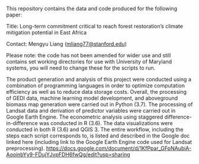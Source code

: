 This repository contains the data and code produced for the following paper:

Title: Long-term commitment critical to reach forest restoration’s climate mitigation potential in East Africa

Contact: Mengyu Liang (mliang77@stanford.edu)

Please note: the code has not been amended for wider use and still contains set working directories for use with University of Maryland systems, you will need to change these for the scripts to run. 

The product generation and analysis of this project were conducted using a combination of programming languages in order to optimize computation efficiency as well as to reduce data storage costs. Overall, the processing of GEDI data, machine learning model development, and aboveground biomass map generation were carried out in Python (3.7). The processing of Landsat data and derivation of predictor variables were carried out in Google Earth Engine. The econometric analysis using staggered difference-in-difference was conducted in R (3.6). The data visualizations were conducted in both R (3.6) and QGIS 3.
The entire workflow, including the steps each script corresponds to, is listed and described in the Google doc linked here (including link to the Google Earth Engine code used for Landsat preprocessing). https://docs.google.com/document/d/1KfPpar_GFpNAubiA-AooinbYy9-FDujYJvpFDH6fwQg/edit?usp=sharing










